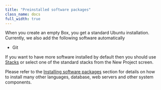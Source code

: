 ```yaml
---
title: "Preinstalled software packages"
class_name: docs
full_width: true
---
```


When you create an empty Box, you get a standard Ubuntu installation. Currently, we also add the following software automatically

- Git

If you want to have more software installed by default then you should use [Stacks](/docs/project/stacks/listing/) or select one of the standard stacks from the New Project screen.

Please refer to the [Installing software packages](/docs/ide/boxes/installsw/box-parts) section for details on how to install many other languages, database, web servers and other system components.
